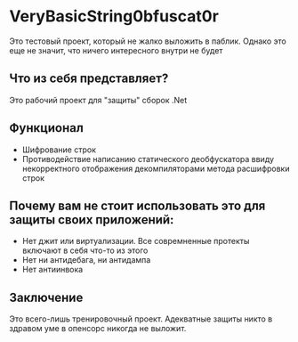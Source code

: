 # VeryBasicString0bfuscat0r

Это тестовый проект, который не жалко выложить в паблик. Однако это еще не значит, что ничего интересного внутри не будет

## Что из себя представляет?

Это рабочий проект для "защиты" сборок .Net

## Функционал
- Шифрование строк
- Противодействие написанию статического деобфускатора ввиду некорректного отображения декомпиляторами метода расшифровки строк

## Почему вам не стоит использовать это для защиты своих приложений:
- Нет джит или виртуализации. Все совремненные протекты включают в себя что-то из этого
- Нет ни антидебага, ни антидампа
- Нет антиинвока

## Заключение
Это всего-лишь тренировочный проект. Адекватные защиты никто в здравом уме в опенсорс никогда не выложит.
